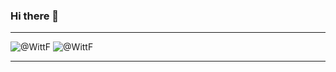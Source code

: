 ### Hi there 👋
---
<img src="https://count.getloli.com/get/@WittF?theme=rule34" alt="@WittF" /> <img src="[https://count.getloli.com/get/@WittF?theme=rule34](https://stats.deeptrain.net/user/WittF?theme=light)" alt="@WittF" />

---
<!--
**WittF/WittF** is a ✨ _special_ ✨ repository because its `README.md` (this file) appears on your GitHub profile.

Here are some ideas to get you started:

- 🔭 I’m currently working on ...
- 🌱 I’m currently learning ...
- 👯 I’m looking to collaborate on ...
- 🤔 I’m looking for help with ...
- 💬 Ask me about ...
- 📫 How to reach me: ...
- 😄 Pronouns: ...
- ⚡ Fun fact: ...
-->
